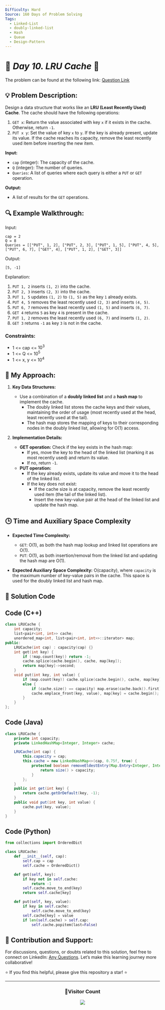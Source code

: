 ```yaml
---
Difficulty: Hard  
Source: 160 Days of Problem Solving  
Tags:
  - Linked-List
  - doubly-linked-list
  - Hash
  - Queue
  - Design-Pattern
---
```


# 🚀 _Day 10. LRU Cache_ 🧠

The problem can be found at the following link: [Question Link](https://www.geeksforgeeks.org/batch/gfg-160-problems/track/linked-list-gfg-160/problem/lru-cache)



## 💡 **Problem Description:**

Design a data structure that works like an **LRU (Least Recently Used) Cache**. The cache should have the following operations:

1. `GET x`: Return the value associated with key `x` if it exists in the cache. Otherwise, return `-1`.
2. `PUT x y`: Set the value of key `x` to `y`. If the key is already present, update its value. If the cache reaches its capacity, remove the least recently used item before inserting the new item.

**Input:**
- `cap` (integer): The capacity of the cache.
- `Q` (integer): The number of queries.
- `Queries`: A list of queries where each query is either a `PUT` or `GET` operation.

**Output:**
- A list of results for the `GET` operations.

## 🔍 **Example Walkthrough:**

Input:
```
cap = 2
Q = 8
Queries = [["PUT", 1, 2], ["PUT", 2, 3], ["PUT", 1, 5], ["PUT", 4, 5], ["PUT", 6, 7], ["GET", 4], ["PUT", 1, 2], ["GET", 3]]
```

Output:
```
[5, -1]
```

Explanation:
1. `PUT 1, 2` inserts `(1, 2)` into the cache.
2. `PUT 2, 3` inserts `(2, 3)` into the cache.
3. `PUT 1, 5` updates `(1, 2)` to `(1, 5)` as the key `1` already exists.
4. `PUT 4, 5` removes the least recently used `(2, 3)` and inserts `(4, 5)`.
5. `PUT 6, 7` removes the least recently used `(1, 5)` and inserts `(6, 7)`.
6. `GET 4` returns `5` as key `4` is present in the cache.
7. `PUT 1, 2` removes the least recently used `(6, 7)` and inserts `(1, 2)`.
8. `GET 3` returns `-1` as key `3` is not in the cache.

### Constraints:

- 1 <= cap <= $10^3$
- 1 <= Q <= $10^5$
- 1 <= x, y <= $10^4$




## 🎯 **My Approach:**

1. **Key Data Structures:**
   - Use a combination of a **doubly linked list** and a **hash map** to implement the cache.
     - The doubly linked list stores the cache keys and their values, maintaining the order of usage (most recently used at the head, least recently used at the tail).
     - The hash map stores the mapping of keys to their corresponding nodes in the doubly linked list, allowing for O(1) access.

2. **Implementation Details:**
   - **GET operation:** Check if the key exists in the hash map:
     - If yes, move the key to the head of the linked list (marking it as most recently used) and return its value.
     - If no, return `-1`.
   - **PUT operation:**
     - If the key already exists, update its value and move it to the head of the linked list.
     - If the key does not exist:
       - If the cache size is at capacity, remove the least recently used item (the tail of the linked list).
       - Insert the new key-value pair at the head of the linked list and update the hash map.



## 🕒 **Time and Auxiliary Space Complexity** 

- **Expected Time Complexity:**  
  - `GET`: O(1), as both the hash map lookup and linked list operations are O(1).  
  - `PUT`: O(1), as both insertion/removal from the linked list and updating the hash map are O(1).

- **Expected Auxiliary Space Complexity:** O(capacity), where `capacity` is the maximum number of key-value pairs in the cache. This space is used for the doubly linked list and hash map.

## 📝 **Solution Code**


## Code (C++)

```cpp
class LRUCache {
    int capacity;
    list<pair<int, int>> cache;
    unordered_map<int, list<pair<int, int>>::iterator> map;
public:
    LRUCache(int cap) : capacity(cap) {}
    int get(int key) {
        if (!map.count(key)) return -1;
        cache.splice(cache.begin(), cache, map[key]); 
        return map[key]->second;
    }
    void put(int key, int value) {
        if (map.count(key)) cache.splice(cache.begin(), cache, map[key]), map[key]->second = value;
        else {
            if (cache.size() == capacity) map.erase(cache.back().first), cache.pop_back();
            cache.emplace_front(key, value), map[key] = cache.begin();
        }
    }
};
```



## Code (Java)

```java
class LRUCache {
    private int capacity;
    private LinkedHashMap<Integer, Integer> cache;

    LRUCache(int cap) {
        this.capacity = cap;
        this.cache = new LinkedHashMap<>(cap, 0.75f, true) {
            protected boolean removeEldestEntry(Map.Entry<Integer, Integer> eldest) {
                return size() > capacity;
            }
        };
    }
    public int get(int key) {
        return cache.getOrDefault(key, -1);
    }
    public void put(int key, int value) {
        cache.put(key, value);
    }
}
```



## Code (Python)

```python
from collections import OrderedDict

class LRUCache:
    def __init__(self, cap):
        self.cap = cap
        self.cache = OrderedDict()

    def get(self, key):
        if key not in self.cache:
            return -1
        self.cache.move_to_end(key)
        return self.cache[key]

    def put(self, key, value):
        if key in self.cache:
            self.cache.move_to_end(key)
        self.cache[key] = value
        if len(self.cache) > self.cap:
            self.cache.popitem(last=False)
```



## 🎯 **Contribution and Support:**

For discussions, questions, or doubts related to this solution, feel free to connect on LinkedIn: [Any Questions](https://www.linkedin.com/in/het-patel-8b110525a/). Let’s make this learning journey more collaborative!

⭐ If you find this helpful, please give this repository a star! ⭐

---

<div align="center">
  <h3><b>📍Visitor Count</b></h3>
</div>

<p align="center">
  <img src="https://profile-counter.glitch.me/Hunterdii/count.svg" />
</p>
